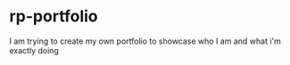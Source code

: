 # rp-portfolio
I am trying to create my own portfolio to showcase who I am and what i'm exactly doing
